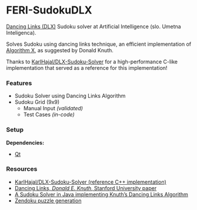 # FERI-SudokuDLX

[Dancing Links (DLX)](https://en.wikipedia.org/wiki/Dancing_Links) Sudoku solver at Artificial Intelligence (slo. Umetna Inteligenca).

Solves Sudoku using dancing links technique, an efficient implementation of [Algorithm X](https://en.wikipedia.org/wiki/Knuth%27s_Algorithm_X), as suggested by Donald Knuth.

Thanks to [KarlHajal/DLX-Sudoku-Solver](https://github.com/KarlHajal/DLX-Sudoku-Solver) for a high-performance C-like implementation that served as a reference for this implementation!

### Features

- Sudoku Solver using Dancing Links Algorithm
- Sudoku Grid (9x9)
  - Manual Input _(validated)_
  - Test Cases _(in-code)_

### Setup

**Dependencies:**
- [Qt](https://www.qt.io/)

### Resources

- [KarlHajal/DLX-Sudoku-Solver (reference C++ implementation)](https://github.com/KarlHajal/DLX-Sudoku-Solver)
- [Dancing Links, _Donald E. Knuth_, Stanford University paper](https://www.ocf.berkeley.edu/~jchu/publicportal/sudoku/0011047.pdf)
- [A Sudoku Solver in Java implementing Knuth’s Dancing Links Algorithm](https://www.ocf.berkeley.edu/~jchu/publicportal/sudoku/sudoku.paper.html)
- [Zendoku puzzle generation](http://garethrees.org/2007/06/10/zendoku-generation/)
